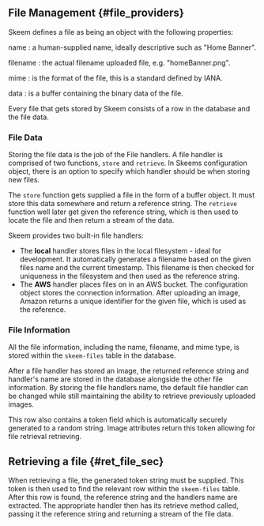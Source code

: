 ## File Management {#file_providers}

Skeem defines a file as being an object with the following properties:

name
: a human-supplied name, ideally descriptive such as "Home Banner".

filename
: the actual filename uploaded file, e.g. "homeBanner.png".

mime
: is the format of the file, this is a standard defined by IANA.

data
: is a buffer containing the binary data of the file.

Every file that gets stored by Skeem consists of a row in the database and the file data.

### File Data

Storing the file data is the job of the File handlers. A file handler is comprised of two functions, `store` and `retrieve`. In Skeems configuration object, there is an option to specify which handler should be when storing new files.

The `store` function gets supplied a file in the form of a buffer object. It must store this data somewhere and return a reference string. The `retrieve` function well later get given the reference string, which is then used to locate the file and then return a stream of the data.

Skeem provides two built-in file handlers:

- The **local** handler stores files in the local filesystem - ideal for development. It automatically generates a filename based on the given files name and the current timestamp. This filename is then checked for uniqueness in the filesystem and then used as the reference string.
- The **AWS** handler places files on in an AWS bucket. The configuration object stores the connection information. After uploading an image, Amazon returns a unique identifier for the given file, which is used as the reference.

### File Information

All the file information, including the name, filename, and mime type, is stored within the `skeem-files` table in the database.

After a file handler has stored an image, the returned reference string and handler's name are stored in the database alongside the other file information. By storing the file handlers name, the default file handler can be changed while still maintaining the ability to retrieve previously uploaded images.

This row also contains a token field which is automatically securely generated to a random string. Image attributes return this token allowing for file retrieval retrieving.

## Retrieving a file {#ret_file_sec}

When retrieving a file, the generated token string must be supplied. This token is then used to find the relevant row within the `skeem-files` table. After this row is found, the reference string and the handlers name are extracted. The appropriate handler then has its retrieve method called, passing it the reference string and returning a stream of the file data.
